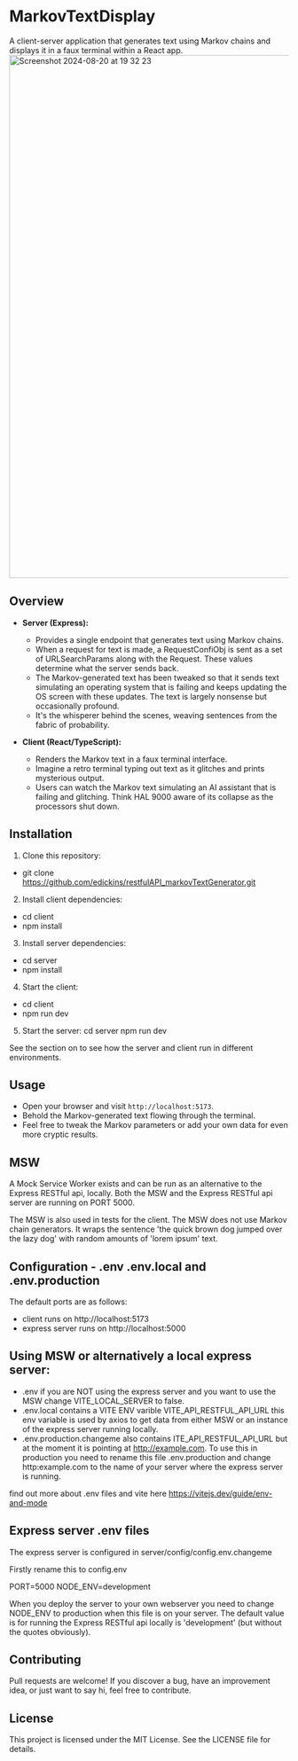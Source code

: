 # MarkovTextDisplay

A client-server application that generates text using Markov chains and displays it in a faux terminal within a React app.
<img width="944" alt="Screenshot 2024-08-20 at 19 32 23" src="https://github.com/user-attachments/assets/b7c8747d-721f-4a5f-8faf-12bed9bd72b5">

## Overview

- **Server (Express):**

  - Provides a single endpoint that generates text using Markov chains.
  - When a request for text is made, a RequestConfiObj is sent as a set of URLSearchParams along with the Request. These values determine what the server sends back.
  - The Markov-generated text has been tweaked so that it sends text simulating an operating system that is failing and keeps updating the OS screen with these updates. The text is largely nonsense but occasionally profound.
  - It's the whisperer behind the scenes, weaving sentences from the fabric of probability.

- **Client (React/TypeScript):**
  - Renders the Markov text in a faux terminal interface.
  - Imagine a retro terminal typing out text as it glitches and prints mysterious output.
  - Users can watch the Markov text simulating an AI assistant that is failing and glitching. Think HAL 9000 aware of its collapse as the processors shut down.

## Installation

1. Clone this repository:

- git clone https://github.com/edickins/restfulAPI_markovTextGenerator.git

2. Install client dependencies:

- cd client
- npm install

3. Install server dependencies:

- cd server
- npm install

4. Start the client:

- cd client
- npm run dev

5. Start the server:
   cd server
   npm run dev

See the section on <configuration> to see how the server and client run in different environments.

## Usage

- Open your browser and visit `http://localhost:5173`.
- Behold the Markov-generated text flowing through the terminal.
- Feel free to tweak the Markov parameters or add your own data for even more cryptic results.

## MSW

A Mock Service Worker exists and can be run as an alternative to the Express RESTful api, locally. Both the MSW and the Express RESTful api server are running on PORT 5000.

The MSW is also used in tests for the client.
The MSW does not use Markov chain generators. It wraps the sentence 'the quick brown dog jumped over the lazy dog' with random amounts of 'lorem ipsum' text.

## Configuration - .env .env.local and .env.production

The default ports are as follows:

- client runs on http://localhost:5173
- express server runs on http://localhost:5000

## Using MSW or alternatively a local express server:

- .env if you are NOT using the express server and you want to use the MSW change VITE_LOCAL_SERVER to false.
- .env.local contains a VITE ENV varible VITE_API_RESTFUL_API_URL
  this env variable is used by axios to get data from either MSW or an instance of the express server running locally.
- .env.production.changeme also contains ITE_API_RESTFUL_API_URL but at the moment it is pointing at http://example.com. To use this in production you need to rename this file .env.production and change http:example.com to the name of your server where the express server is running.

find out more about .env files and vite here https://vitejs.dev/guide/env-and-mode

## Express server .env files

The express server is configured in server/config/config.env.changeme

Firstly rename this to config.env

PORT=5000
NODE_ENV=development

When you deploy the server to your own webserver you need to change NODE_ENV to production when this file is on your server. The default value is for running the Express RESTful api locally is 'development' (but without the quotes obviously).

## Contributing

Pull requests are welcome! If you discover a bug, have an improvement idea, or just want to say hi, feel free to contribute.

## License

This project is licensed under the MIT License. See the LICENSE file for details.
